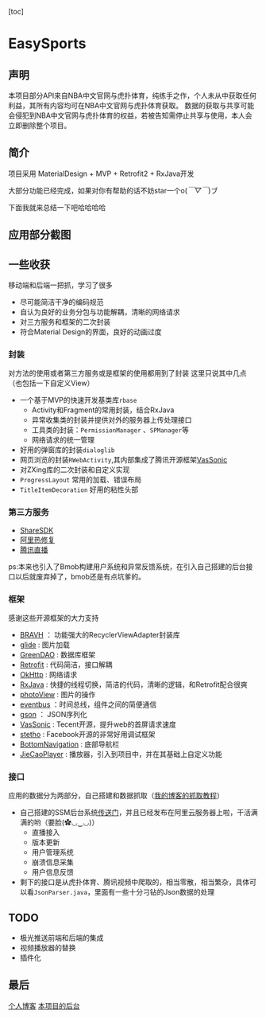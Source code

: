 [toc]
# EasySports

## 声明
本项目部分API来自NBA中文官网与虎扑体育，纯练手之作，个人未从中获取任何利益，其所有内容均可在NBA中文官网与虎扑体育获取。
数据的获取与共享可能会侵犯到NBA中文官网与虎扑体育的权益，若被告知需停止共享与使用，本人会立即删除整个项目。

## 简介
项目采用 MaterialDesign + MVP + Retrofit2 + RxJava开发

大部分功能已经完成，如果对你有帮助的话不妨star一个o(*￣▽￣*)ブ

下面我就来总结一下吧哈哈哈哈

## 应用部分截图



## 一些收获
移动端和后端一把抓，学习了很多

- 尽可能简洁干净的编码规范
- 自认为良好的业务分包与功能解耦，清晰的网络请求
- 对三方服务和框架的二次封装
- 符合Material Design的界面，良好的动画过度

### 封装
对方法的使用或者第三方服务或是框架的使用都用到了封装
这里只说其中几点（也包括一下自定义View）

- 一个基于MVP的快速开发基类库`rbase`
    - Activity和Fragment的常用封装，结合RxJava
    - 异常收集类的封装并提供对外的服务器上传处理接口
    - 工具类的封装：`PermissionManager` 、`SPManager`等
    - 网络请求的统一管理
- 好用的弹窗库的封装`dialoglib`
- 网页浏览的封装`RWebActivity`,其内部集成了腾讯开源框架[VasSonic](https://github.com/Tencent/VasSonic)
- 对ZXing库的二次封装和自定义实现
- `ProgressLayout` 常用的加载、错误布局
- `TitleItemDecoration` 好用的粘性头部


### 第三方服务
- [ShareSDK](http://www.mob.com/downloadDetail/ShareSDK/android)
- [阿里热修复](https://www.aliyun.com/product/hotfix?spm=5176.8142029.388261.353.152a1d0fzhdgPS)
- [腾讯直播](https://cloud.tencent.com/product/LVB)

ps:本来也引入了Bmob构建用户系统和异常反馈系统，在引入自己搭建的后台接口以后就废弃掉了，bmob还是有点坑爹的。



### 框架
感谢这些开源框架的大力支持

- [BRAVH](https://github.com/CymChad/BaseRecyclerViewAdapterHelper) ： 功能强大的RecyclerViewAdapter封装库
- [glide](https://github.com/bumptech/glide) : 图片加载
- [GreenDAO](https://github.com/square/retrofit) : 数据库框架
- [Retrofit](https://github.com/square/retrofit) : 代码简洁，接口解耦
- [OkHttp](https://github.com/square/okhttp) : 网络请求
- [RxJava](https://github.com/ReactiveX/RxJava) : 快捷的线程切换，简洁的代码，清晰的逻辑，和Retrofit配合很爽
- [photoView](https://github.com/chrisbanes/PhotoView) : 图片的操作
- [eventbus](https://github.com/greenrobot/EventBus) ：时间总线，组件之间的简便通信
- [gson](https://github.com/google/gson) ： JSON序列化
- [VasSonic](https://github.com/Tencent/VasSonic) : Tecent开源，提升web的首屏请求速度
- [stetho](https://github.com/facebook/stetho) : Facebook开源的非常好用调试框架
- [BottomNavigation](https://github.com/Ashok-Varma/BottomNavigation) : 底部导航栏
- [JieCaoPlayer](https://github.com/lipangit/JiaoZiVideoPlayer) : 播放器，引入到项目中，并在其基础上自定义功能
### 接口
应用的数据分为两部分，自己搭建和数据抓取（[我的博客的抓取教程](http://rayhahah.com/2017/08/30/fiddler/)）

- 自己搭建的SSM后台系统[传送门](https://github.com/Rayhahah/Raymall)，并且已经发布在阿里云服务器上啦，干活满满的哟（要脸(✿◡‿◡)）
    - 直播接入
    - 版本更新
    - 用户管理系统
    - 崩溃信息采集
    - 用户信息反馈
- 剩下的接口是从虎扑体育、腾讯视频中爬取的，相当零散，相当繁杂，具体可以看`JsonParser.java`，里面有一些十分刁钻的Json数据的处理


## TODO
- 极光推送前端和后端的集成
- 视频播放器的替换
- 插件化

## 最后
[个人博客](http://rayhahah.com/)
[本项目的后台](https://github.com/Rayhahah/Raymall)

